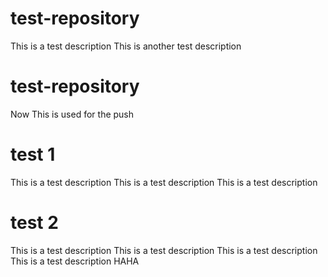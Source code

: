 # test-repository
This is a test description
This is another test description

# test-repository
Now This is used for the push

# test 1
This is a test description
This is a test description
This is a test description

# test 2
This is a test description
This is a test description
This is a test description
This is a test description
HAHA
